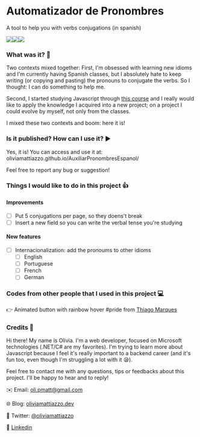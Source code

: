 # Automatizador de Pronombres
A tool to help you with verbs conjugations (in spanish)

<img src="https://img.shields.io/github/tag/oliviamattiazzo/AuxiliarPronombresEspanol.svg?style=plastic&label=version"><img src="https://img.shields.io/github/languages/top/oliviamattiazzo/AuxiliarPronombresEspanol.svg?style=plastic"><img src="https://img.shields.io/github/last-commit/oliviamattiazzo/AuxiliarPronombresEspanol.svg?style=plastic">


### What was it? :thought_balloon:
Two contexts mixed together: First, I'm obsessed with learning new idioms and I'm currently having Spanish classes, but I absolutely hate to keep writing (or copying and pasting) the pronouns to conjugate the verbs.
So I thought: I can do something to help me.

Second, I started studying Javascript through [this course](https://cursos.alura.com.br/course/javascript-es6-orientacao-a-objetos-parte-1) and I really would like to apply the knowledge I acquired into a new project; on a project I could evolve by myself, not only from the classes.

I mixed these two contexts and boom: here it is!

### Is it published? How can I use it? :arrow_forward:
Yes, it is! You can access and use it at: oliviamattiazzo.github.io/AuxiliarPronombresEspanol/

Feel free to report any bug or suggestion!


### Things I would like to do in this project :+1:
#### Improvements
- [ ] Put 5 conjugations per page, so they doens't break
- [ ] Insert a new field so you can write the verbal tense you're studying

#### New features
- [ ] Internacionalization: add the pronoums to other idioms
    - [ ] English
    - [ ] Portuguese
    - [ ] French
    - [ ] German

### Codes from other people that I used in this project :computer:
:point_right: Animated button with rainbow hover #pride from [Thiago Marques](https://codepen.io/althi/pen/eKdmaa)

### Credits :raising_hand:
Hi there! My name is Olivia. I'm a web developer, focused on Microsoft technologies (.NET/C# are my favorites). I'm trying to learn more about Javascript because I feel it's really important to a backend career (and it's fun too, even though I'm struggling a lot with it :sleepy:).

Feel free to contact me with any questions, tips or feedbacks about this project. I'll be happy to hear and to reply!

:envelope: Email: oli.pmatt@gmail.com

:globe_with_meridians: Blog: [oliviamattiazzo.dev](http://oliviamattiazzo.dev/)

:hatched_chick: Twitter: [@oliviamattiazzo](https://twitter.com/oliviamattiazzo)

:iphone: [Linkedin](https://www.linkedin.com/in/olivia-pachele-mattiazzo-433a8711b/)
